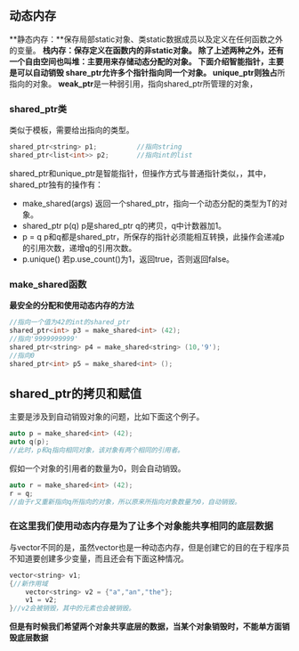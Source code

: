 ## 动态内存 ##
**静态内存：**保存局部static对象、类static数据成员以及定义在任何函数之外的变量。
**栈内存：**保存定义在函数内的非static对象。
**除了上述两种之外，还有一个自由空间也叫堆：**主要用来存储动态分配的对象。
下面介绍智能指针，主要是可以**自动销毁**
**share_ptr**允许多个指针指向同一个对象。
**unique_ptr**则**独占**所指向的对象。
**weak_ptr**是一种弱引用，指向shared_ptr所管理的对象，
### shared_ptr类 ###
类似于模板，需要给出指向的类型。
```cpp
shared_ptr<string> p1;			//指向string
shared_ptr<list<int>> p2;		//指向int的list
```
shared_ptr和unique_ptr是智能指针，但操作方式与普通指针类似，，其中，shared_ptr独有的操作有：
 - make_shared<T>(args)    返回一个shared_ptr，指向一个动态分配的类型为T的对象。
 - shared_ptr<T> p(q)    p是shared_ptr q的拷贝，q中计数器加1。
 - p = q     p和q都是shared_ptr，所保存的指针必须能相互转换，此操作会递减p的引用次数，递增q的引用次数。
 - p.unique()    若p.use_count()为1，返回true，否则返回false。

### make_shared函数 ###
**最安全的分配和使用动态内存的方法**
```cpp
//指向一个值为42的int的shared_ptr
shared_ptr<int> p3 = make_shared<int> (42);
//指向'9999999999'
shared_ptr<string> p4 = make_shared<string> (10,'9');
//指向0
shared_ptr<int> p5 = make_shared<int> ();
```
## shared_ptr的拷贝和赋值 ##
主要是涉及到自动销毁对象的问题，比如下面这个例子。
```cpp
auto p = make_shared<int> (42);
auto q(p);
//此时，p和q指向相同对象，该对象有两个相同的引用者。
```
假如一个对象的引用者的数量为0，则会自动销毁。
```cpp
auto r = make_shared<int> (42);
r = q;
//由于r又重新指向q所指向的对象，所以原来所指向对象数量为0，自动销毁。
```
### **在这里我们使用动态内存是为了让多个对象能共享相同的底层数据** ###
与vector不同的是，虽然vector也是一种动态内存，但是创建它的目的在于程序员不知道要创建多少变量，而且还会有下面这种情况。
```cpp
vector<string> v1;
{//新作用域
	vector<string> v2 = {"a","an","the"};
	v1 = v2;
}//v2会被销毁，其中的元素也会被销毁。
```
**但是有时候我们希望两个对象共享底层的数据，当某个对象销毁时，不能单方面销毁底层数据**